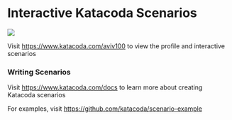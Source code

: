 # Interactive Katacoda Scenarios

[![](http://shields.katacoda.com/katacoda/aviv100/count.svg)](https://www.katacoda.com/aviv100 "Get your profile on Katacoda.com")

Visit https://www.katacoda.com/aviv100 to view the profile and interactive scenarios

### Writing Scenarios
Visit https://www.katacoda.com/docs to learn more about creating Katacoda scenarios

For examples, visit https://github.com/katacoda/scenario-example
